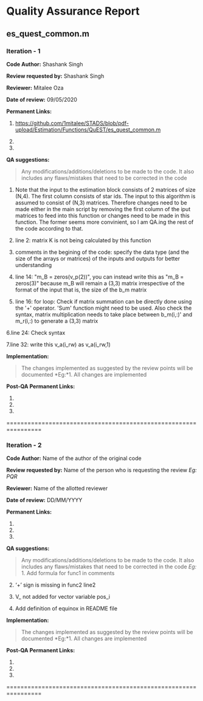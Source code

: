 Quality Assurance Report
====

es_quest_common.m
----

### Iteration - 1

**Code Author:** Shashank Singh


**Review requested by:** Shashank Singh


**Reviewer:** Mitalee Oza


**Date of review:**	09/05/2020


**Permanent Links:**

1. https://github.com/1mitalee/STADS/blob/pdf-upload/Estimation/Functions/QuEST/es_quest_common.m

2. 

3. 


**QA suggestions:**
> Any modifications/additions/deletions to be made to the code. It also includes any flaws/mistakes that need to be corrected in the code
1. Note that the input to the estimation block consists of 2 matrices of size (N,4). The first column consists of star ids. The input to this algorithm is assumed to consist of (N,3) matrices. Therefore changes need to be made either in the main script by removing the first column of the iput matrices to feed into this function or changes need to be made in this function. The former seems more convinient, so I am QA.ing the rest of the code according to that.

2. line 2: matrix K is not being calculated by this function

3. comments in the begining of the code: specify the data type (and the size of the arrays or matrices) of the inputs and outputs for better understanding

4. line 14: "m_B = zeros(v_p(2))", you can instead write this as "m_B = zeros(3)" because m_B will remain a (3,3) matrix irrespective of the format of the input that is, the size of the b_m matrix

5. line 16: for loop: Check if matrix summation can be directly done using the '+' operator. 'Sum' function might need to be used. Also check the syntax, matrix multiplication needs to take place between b_m(i,:)' and m_r(i,:) to generate a (3,3) matrix

6.line 24: Check syntax

7.line 32: write this v_a(i_rw) as v_a(i_rw,1)


**Implementation:**
> The changes implemented as suggested by the review points will be documented
*Eg:*1. All changes are implemented


**Post-QA Permanent Links:**

1.

2.

3.

================================================================

### Iteration - 2

**Code Author:** Name of the author of the original code


**Review requested by:** Name of the person who is requesting the review *Eg: PQR*


**Reviewer:** Name of the allotted reviewer


**Date of review:**	DD/MM/YYYY


**Permanent Links:**

1. 

2. 

3. 


**QA suggestions:**
> Any modifications/additions/deletions to be made to the code. It also includes any flaws/mistakes that need to be corrected in the code
*Eg:* 1. Add formula for func1 in comments

2. ‘+’ sign is missing in func2 line2

3. V_ not added for vector variable pos_i

4. Add definition of equinox in README file


**Implementation:**
> The changes implemented as suggested by the review points will be documented
*Eg:*1. All changes are implemented


**Post-QA Permanent Links:**

1.

2.

3.

================================================================
